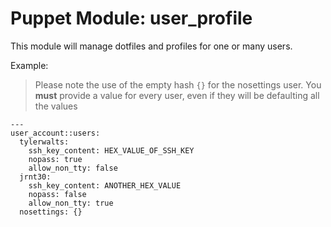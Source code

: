 
Puppet Module:  user_profile
============================

This module will manage dotfiles and profiles for one or many users.

Example:
> Please note the use of the empty hash `{}` for the nosettings user.
> You **must** provide a value for every user, even if they will be
> defaulting all the values
```
---
user_account::users:
  tylerwalts:
    ssh_key_content: HEX_VALUE_OF_SSH_KEY
    nopass: true
    allow_non_tty: false
  jrnt30:
    ssh_key_content: ANOTHER_HEX_VALUE
    nopass: false
    allow_non_tty: true
  nosettings: {}
```
